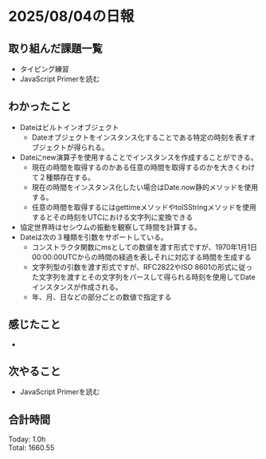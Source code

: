 # 2025/08/04の日報
## 取り組んだ課題一覧
* タイピング練習
* JavaScript Primerを読む
## わかったこと 
* Dateはビルトインオブジェクト
  * Dateオブジェクトをインスタンス化することである特定の時刻を表すオブジェクトが得られる。
* Dateにnew演算子を使用することでインスタンスを作成することができる。
  * 現在の時間を取得するのかある任意の時間を取得するのかを大きくわけて２種類存在する。
  * 現在の時間をインスタンス化したい場合はDate.now静的メソッドを使用する。
  * 任意の時間を取得するにはgettimeメソッドやtoISStringメソッドを使用するとその時刻をUTCにおける文字列に変換できる
* 協定世界時はセシウムの振動を観察して時間を計算する。
* Dateは次の３種類を引数をサポートしている。
  * コンストラクタ関数にmsとしての数値を渡す形式ですが、1970年1月1日00:00:00UTCからの時間の経過を表しそれに対応する時間を生成する
  * 文字列型の引数を渡す形式ですが、RFC2822やISO 8601の形式に従った文字列を渡すとその文字列をパースして得られる時刻を使用してDateインスタンスが作成される。
  * 年、月、日などの部分ごとの数値で指定する   
## 感じたこと
* 
## 次やること
* JavaScript Primerを読む
##  合計時間 
Today: 1.0h<br>
Total: 1660.55
